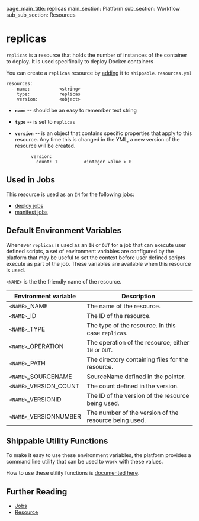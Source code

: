 page_main_title: replicas
main_section: Platform
sub_section: Workflow
sub_sub_section: Resources

# replicas
`replicas` is a resource that holds the number of instances of the container to deploy. It is used specifically to deploy Docker containers

You can create a `replicas` resource by [adding](/platform/tutorial/workflow/howto-crud-resource#adding) it to `shippable.resources.yml`

```
resources:
  - name:           <string>
    type:           replicas
    version:        <object>
```

* **`name`** -- should be an easy to remember text string

* **`type`** -- is set to `replicas`

* **`version`** -- is an object that contains specific properties that apply to this resource. Any time this is changed in the YML, a new version of the resource will be created.

	        version:
	          count: 1          #integer value > 0


## Used in Jobs
This resource is used as an `IN` for the following jobs:

* [deploy jobs](/platform/workflow/job/deploy/)
* [manifest jobs](/platform/workflow/job/manifest/)

## Default Environment Variables
Whenever `replicas` is used as an `IN` or `OUT` for a job that can execute user defined scripts, a set of environment variables are configured by the platform that may be useful to set the context before user defined scripts execute as part of the job. These variables are available when this resource is used.

`<NAME>` is the the friendly name of the resource.

| Environment variable						| Description                         |
| ------------- 								|------------------------------------ |
| `<NAME>`\_NAME 							| The name of the resource. |
| `<NAME>`\_ID 								| The ID of the resource. |
| `<NAME>`\_TYPE 							| The type of the resource. In this case `replicas`. |
| `<NAME>`\_OPERATION 						| The operation of the resource; either `IN` or `OUT`. |
| `<NAME>`\_PATH 							| The directory containing files for the resource. |
| `<NAME>`\_SOURCENAME    					| SourceName defined in the pointer. |
| `<NAME>`\_VERSION\_COUNT 				| The count defined in the version. |
| `<NAME>`\_VERSIONID    					| The ID of the version of the resource being used. |
| `<NAME>`\_VERSIONNUMBER 					| The number of the version of the resource being used. |

## Shippable Utility Functions
To make it easy to use these environment variables, the platform provides a command line utility that can be used to work with these values.

How to use these utility functions is [documented here](/platform/tutorial/workflow/howto-use-shipctl).

## Further Reading
* [Jobs](/platform/workflow/job/overview)
* [Resource](/platform/workflow/resource/overview)
